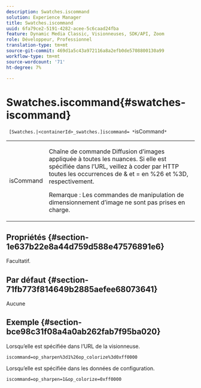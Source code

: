 ```yaml
---
description: Swatches.iscommand
solution: Experience Manager
title: Swatches.iscommand
uuid: 6fa79ce2-5191-4282-acee-5c6caad24fba
feature: Dynamic Media Classic, Visionneuses, SDK/API, Zoom
role: Développeur, Professionnel
translation-type: tm+mt
source-git-commit: 469d1a5c43a972116a8a2efb0de5708800130a99
workflow-type: tm+mt
source-wordcount: '71'
ht-degree: 7%

---
```



# Swatches.iscommand{#swatches-iscommand}

` [Swatches.|<containerId>_swatches.]iscommand= *`isCommand`*`

<table id="table_43A84C1044574A6FAB8CE67D71AAD5EC"> 
 <tbody> 
  <tr> 
   <td colname="col1"> <p> <span class="codeph"> <span class="varname"> isCommand</span> </span> </p> </td> 
   <td colname="col2"> <p> Chaîne de commande Diffusion d’images appliquée à toutes les nuances. Si elle est spécifiée dans l’URL, veillez à coder par HTTP toutes les occurrences de <span class="codeph"> &amp;</span> et <span class="codeph"> =</span> en <span class="codeph"> %26</span> et <span class="codeph"> %3D</span>, respectivement. </p> <p> <p>Remarque :  Les commandes de manipulation de dimensionnement d’image ne sont pas prises en charge. </p> </p> </td> 
  </tr> 
 </tbody> 
</table>

## Propriétés {#section-1e637b22e8a44d759d588e47576891e6}

Facultatif.

## Par défaut {#section-71fb773f814649b2885aefee68073641}

Aucune

## Exemple {#section-bce98c31f08a4a0ab262fab7f95ba020}

Lorsqu’elle est spécifiée dans l’URL de la visionneuse.

`iscommand=op_sharpen%3d1%26op_colorize%3d0xff0000`

Lorsqu’elle est spécifiée dans les données de configuration.

`iscommand=op_sharpen=1&op_colorize=0xff0000`
